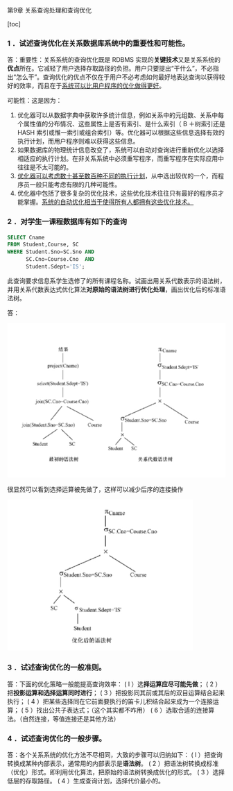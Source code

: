 第9章 关系查询处理和查询优化

[toc]

### 1 ．试述查询优化在关系数据库系统中的重要性和可能性。

答：重要性：关系系统的查询优化既是 RDBMS 实现的**关键技术**又是关系系统的**优点**所在。它减轻了用户选择存取路径的负担。用户只要提出“干什么”，不必指出“怎么干”。查询优化的优点不仅在于用户不必考虑如何最好地表达查询以获得较好的效率，而且在于<u>系统可以比用户程序的优化做得更好</u>。

可能性：这是因为： 

1. 优化器可以从数据字典中获取许多统计信息，例如关系中的元组数、关系中每个属性值的分布情况、这些属性上是否有索引、是什么索引（ B ＋树索引还是 HASH 索引或惟一索引或组合索引）等。优化器可以根据这些信息选择有效的执行计划，而用户程序则难以获得这些信息。
2. 如果数据库的物理统计信息改变了，系统可以自动对查询进行重新优化以选择相适应的执行计划。在非关系系统中必须重写程序，而重写程序在实际应用中往往是不太可能的。
3. <u>优化器可以考虑数十甚至数百种不同的执行计划</u>，从中选出较优的一个，而程序员一般只能考虑有限的几种可能性。 
4. 优化器中包括了很多复杂的优化技术，这些优化技术往往只有最好的程序员才能掌握。<u>系统的自动优化相当于使得所有人都拥有这些优化技术。</u>

  

 

### 2 ．对学生一课程数据库有如下的查询

```sql
SELECT Cname
FROM Student,Course, SC
WHERE Student.Sno=SC.Sno AND
	  SC.Cno=Course.Cno  AND
	  Student.Sdept='IS';
```

此查询要求信息系学生选修了的所有课程名称。试画出用关系代数表示的语法树，并用关系代数表达式优化算法**对原始的语法树进行优化处理**，画出优化后的标准语法树。

答：

![img](Picture/wps21.jpg)  

很显然可以看到选择运算被先做了，这样可以减少后序的连接操作

![img](Picture/wps22.jpg) 

 

### 3 ．试述查询优化的一般准则。

答：下面的优化策略一般能提高查询效率：
 ( l ）选**择运算应尽可能先做**；
 ( 2 ）把**投影运算和选择运算同时进行**；
 ( 3 ）把投影同其前或其后的双目运算结合起来执行；
 ( 4 ）把某些选择同在它前面要执行的笛卡儿积结合起来成为一个连接运算；
 ( 5 ）找出公共子表达式；（这个其实都不咋用）
 ( 6 ）选取合适的连接算法。（自然连接，等值连接还是其他方法）

 

### 4 ．试述查询优化的一般步骤。

答：各个关系系统的优化方法不尽相同，大致的步骤可以归纳如下：
( l ）把查询转换成某种内部表示，通常用的内部表示是**语法树**。 
( 2 ）把语法树转换成标准（优化）形式。即利用优化算法，把原始的语法树转换成优化的形式。
( 3 ）选择低层的存取路径。
( 4 ）生成查询计划，选择代价最小的。